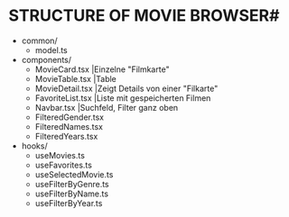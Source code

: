 # STRUCTURE OF MOVIE BROWSER#

- common/
  - model.ts
- components/
  - MovieCard.tsx    |Einzelne "Filmkarte"
  - MovieTable.tsx    |Table 
  - MovieDetail.tsx	 |Zeigt Details von einer "Filkarte"
  - FavoriteList.tsx |Liste mit gespeicherten Filmen
  - Navbar.tsx |Suchfeld, Filter ganz oben
  - FilteredGender.tsx
  - FilteredNames.tsx
  - FilteredYears.tsx
- hooks/
  - useMovies.ts
  - useFavorites.ts	
  - useSelectedMovie.ts
  - useFilterByGenre.ts
  - useFilterByName.ts
  - useFilterByYear.ts
